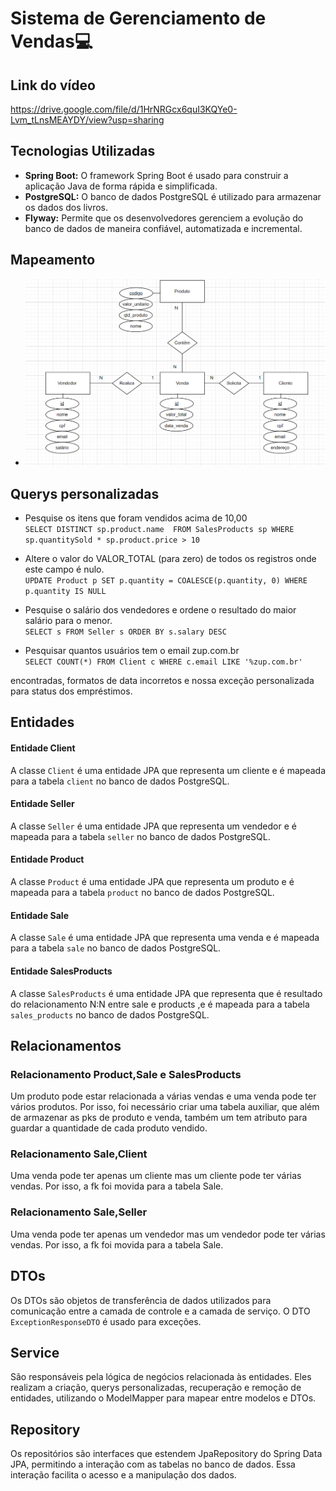 # Sistema de Gerenciamento de Vendas💻
## Link do vídeo
https://drive.google.com/file/d/1HrNRGcx6quI3KQYe0-Lvm_tLnsMEAYDY/view?usp=sharing
## Tecnologias Utilizadas 

- **Spring Boot:** O framework Spring Boot é usado para construir a aplicação Java de forma rápida e simplificada.
- **PostgreSQL:** O banco de dados PostgreSQL é utilizado para armazenar os dados dos livros.
- **Flyway:** Permite que os desenvolvedores gerenciem a evolução do banco de dados de maneira confiável, automatizada e incremental.
## Mapeamento 
- ![img.png](src%2Fmain%2Fresources%2Fimg.png)
## Querys personalizadas
- Pesquise os itens que foram vendidos acima de 10,00<br />
`SELECT DISTINCT sp.product.name 
FROM SalesProducts sp WHERE sp.quantitySold * sp.product.price > 10`

- Altere o valor do VALOR_TOTAL (para zero) de todos os
registros onde este campo é nulo.<br />
`UPDATE Product p SET p.quantity = COALESCE(p.quantity, 0) WHERE p.quantity IS NULL`

- Pesquise o salário dos vendedores e ordene o resultado do
maior salário para o menor.<br />
`SELECT s FROM Seller s ORDER BY s.salary DESC` 

- Pesquisar quantos usuários tem o email zup.com.br<br/>
`SELECT COUNT(*) FROM Client c WHERE c.email LIKE '%zup.com.br'`

 encontradas, formatos de data incorretos e nossa exceção personalizada para status dos empréstimos.

## Entidades

#### Entidade Client
A classe `Client` é uma entidade JPA que representa um cliente e é mapeada para a tabela `client` no banco de dados PostgreSQL.

#### Entidade Seller
A classe `Seller` é uma entidade JPA que representa um vendedor e é mapeada para a tabela `seller` no banco de dados PostgreSQL.

#### Entidade Product
A classe `Product` é uma entidade JPA que representa um produto e é mapeada para a tabela `product` no banco de dados PostgreSQL.

#### Entidade Sale
A classe `Sale` é uma entidade JPA que representa uma venda e é mapeada para a tabela `sale` no banco de dados PostgreSQL.
#### Entidade SalesProducts
A classe `SalesProducts` é uma entidade JPA que representa que é resultado do relacionamento
N:N entre sale e products ,e é mapeada para a tabela `sales_products` no banco de dados PostgreSQL.

## Relacionamentos

### Relacionamento Product,Sale e SalesProducts
Um produto pode estar relacionada a várias vendas e uma venda pode ter vários produtos. Por isso,
foi necessário criar uma tabela auxiliar, que além de armazenar as pks de produto e venda, também um
tem atributo para guardar a quantidade de cada produto vendido.

### Relacionamento Sale,Client
Uma venda pode ter apenas um cliente mas um cliente pode ter várias vendas. Por isso, a fk foi 
movida para a tabela Sale.

### Relacionamento Sale,Seller
Uma venda pode ter apenas um vendedor mas um vendedor pode ter várias vendas. Por isso, a fk foi
movida para a tabela Sale.

## DTOs
Os DTOs são objetos de transferência de dados utilizados para comunicação entre a camada de controle e a camada de serviço. O DTO `ExceptionResponseDTO` é usado para exceções.

## Service
São responsáveis pela lógica de negócios relacionada às entidades. Eles realizam a criação, querys personalizadas, recuperação e remoção de entidades, utilizando o ModelMapper para mapear entre modelos e DTOs.

## Repository
Os repositórios são interfaces que estendem JpaRepository do Spring Data JPA, permitindo a interação com as tabelas no banco de dados. Essa interação facilita o acesso e a manipulação dos dados.
